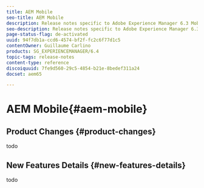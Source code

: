 ```yaml
---
title: AEM Mobile
seo-title: AEM Mobile
description: Release notes specific to Adobe Experience Manager 6.3 Mobile.
seo-description: Release notes specific to Adobe Experience Manager 6.3 Mobile.
page-status-flag: de-activated
uuid: 94f7db1a-ccd6-4574-bf2f-fc2c6f77d1c5
contentOwner: Guillaume Carlino
products: SG_EXPERIENCEMANAGER/6.4
topic-tags: release-notes
content-type: reference
discoiquuid: 7fe9d560-29c5-4854-b21e-8bedef311a24
docset: aem65

---
```


# AEM Mobile{#aem-mobile}

## Product Changes {#product-changes}

todo

## New Features Details {#new-features-details}

todo

